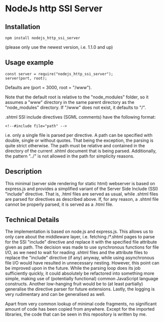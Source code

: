 # NodeJs http SSI Server

## Installation

```
npm install nodejs_http_ssi_server
```

(please only use the newest version, i.e. 1.1.0 and up)

## Usage example

```
const server = require("nodejs_http_ssi_server");
server(port, root);
```

Defaults are (port = 3000, root = "/www").

Note that the default root is relative to the "node_modules" folder, so it assumes a "www" directory in the same parent directory as the "node_modules" directory. If "/www" does not exist, it defaults to "/".

.shtml SSI include directives (SGML comments) have the following format:

```
<!--#include file="path" --> 
```

i.e. only a single file is parsed per directive. A path can be specified with double, single or without quotes. That being the exception, the parsing is quite strict otherwise. The path must be relative and contained in the directory of the current .shtml document that is being parsed. Additionally, the pattern "../" is not allowed in the path for simplicity reasons. 

## Description

This minimal (server side rendering for static html) webserver is based on express.js and provides a simplified variant of the Server Side Include (SSI) "include" directive. That is, .html files are served as usual, while .shtml files are parsed for directives as described above. If, for any reason, a .shtml file cannot be properly parsed, it is served as a .html file.

## Technical Details

The implementation is based on node.js and express.js. This allows us to only care about the middleware layer, i.e. fetching /\*.shtml pages to parse for the SSI "include" directive and replace it with the specified file attribute given as path. The decision was made to use synchronous functions for file I/O, as we need to wait for reading .shtml files and the attribute files to replace the "include" directive (if any) anyway, while using asynchronous file I/O would have resulted in unnecessary nesting. However, this point can be improved upon in the future. While the parsing loop does its job sufficiently quickly, it could absolutely be refactored into something more simple, making use of (potentially functional) common JavaScript language constructs. Another low-hanging fruit would be to (at least partially) generalise the directive parser for future extensions. Lastly, the logging is very rudimentary and can be generalised as well.

Apart from very common lookup of minimal code fragments, no significant amount of code has been copied from anywhere. Except for the imported libraries, the code that can be seen in this repository is written by me.
 

